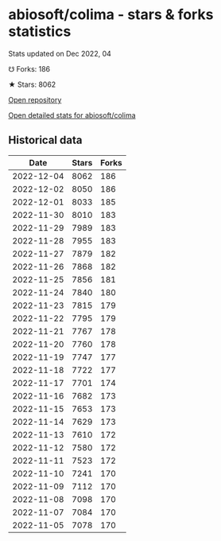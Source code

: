 # abiosoft/colima - stars & forks statistics

Stats updated on Dec 2022, 04

☋ Forks: 186

★ Stars: 8062

[Open repository](https://github.com/abiosoft/colima)

[Open detailed stats for abiosoft/colima](https://reviewgithub.com/rep/abiosoft/colima)

## Historical data
| Date | Stars | Forks |
|------|-------|-------|
| 2022-12-04 | 8062 | 186 | 
| 2022-12-02 | 8050 | 186 | 
| 2022-12-01 | 8033 | 185 | 
| 2022-11-30 | 8010 | 183 | 
| 2022-11-29 | 7989 | 183 | 
| 2022-11-28 | 7955 | 183 | 
| 2022-11-27 | 7879 | 182 | 
| 2022-11-26 | 7868 | 182 | 
| 2022-11-25 | 7856 | 181 | 
| 2022-11-24 | 7840 | 180 | 
| 2022-11-23 | 7815 | 179 | 
| 2022-11-22 | 7795 | 179 | 
| 2022-11-21 | 7767 | 178 | 
| 2022-11-20 | 7760 | 178 | 
| 2022-11-19 | 7747 | 177 | 
| 2022-11-18 | 7722 | 177 | 
| 2022-11-17 | 7701 | 174 | 
| 2022-11-16 | 7682 | 173 | 
| 2022-11-15 | 7653 | 173 | 
| 2022-11-14 | 7629 | 173 | 
| 2022-11-13 | 7610 | 172 | 
| 2022-11-12 | 7580 | 172 | 
| 2022-11-11 | 7523 | 172 | 
| 2022-11-10 | 7241 | 170 | 
| 2022-11-09 | 7112 | 170 | 
| 2022-11-08 | 7098 | 170 | 
| 2022-11-07 | 7084 | 170 | 
| 2022-11-05 | 7078 | 170 | 

